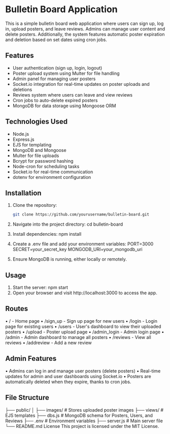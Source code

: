 # Bulletin Board Application


This is a simple bulletin board web application where users can sign up, log in, upload posters, and leave reviews. Admins can manage user content and delete posters. Additionally, the system features automatic poster expiration and deletion based on set dates using cron jobs.

## Features

- User authentication (sign up, login, logout)
- Poster upload system using Multer for file handling
- Admin panel for managing user posters
- Socket.io integration for real-time updates on poster uploads and deletions
- Reviews system where users can leave and view reviews
- Cron jobs to auto-delete expired posters
- MongoDB for data storage using Mongoose ORM

## Technologies Used

- Node.js
- Express.js
- EJS for templating
- MongoDB and Mongoose
- Multer for file uploads
- Bcrypt for password hashing
- Node-cron for scheduling tasks
- Socket.io for real-time communication
- dotenv for environment configuration

## Installation

1. Clone the repository:

   ```bash
   git clone https://github.com/yourusername/bulletin-board.git

2.	Navigate into the project directory:
cd bulletin-board
3.	Install dependencies:
npm install
4.	Create a .env file and add your environment variables:
PORT=3000
SECRET=your_secret_key
MONGODB_URI=your_mongodb_uri
5.	Ensure MongoDB is running, either locally or remotely.
   
## Usage

1.	Start the server:
npm start
2.	Open your browser and visit http://localhost:3000 to access the app.
   
## Routes

•	/ - Home page
•	/sign_up - Sign up page for new users
•	/login - Login page for existing users
•	/users - User's dashboard to view their uploaded posters
•	/upload - Poster upload page
•	/admin_login - Admin login page
•	/admin - Admin dashboard to manage all posters
•	/reviews - View all reviews
•	/addreview - Add a new review

## Admin Features

•	Admins can log in and manage user posters (delete posters)
•	Real-time updates for admin and user dashboards using Socket.io
•	Posters are automatically deleted when they expire, thanks to cron jobs.

## File Structure

├── public/
│   ├── images/      # Stores uploaded poster images
├── views/           # EJS templates
├── dbs.js           # MongoDB schema for Posters, Users, and Reviews
├── .env             # Environment variables
├── server.js        # Main server file
└── README.md
License
This project is licensed under the MIT License.



